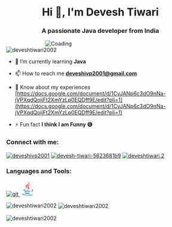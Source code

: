 <h1 align="center">Hi 👋, I'm Devesh Tiwari</h1>
<h3 align="center">A passionate Java developer from India</h3>
<img align="right" alt="Coading" width="400" src="https://user-images.githubusercontent.com/55389276/140866485-8fb1c876-9a8f-4d6a-98dc-08c4981eaf70.gif">

<p align="left"> <img src="https://komarev.com/ghpvc/?username=deveshtiwari2002&label=Profile%20views&color=0e75b6&style=flat" alt="deveshtiwari2002" /> </p>

- 🌱 I’m currently learning **Java**

- 📫 How to reach me **deveshivp2001@gmail.com**

- 📄 Know about my experiences [https://docs.google.com/document/d/1CvJANp6c3dO9nNa-jVPXqdQoijFt2XmYzLp0EQDff9E/edit?pli=1](https://docs.google.com/document/d/1CvJANp6c3dO9nNa-jVPXqdQoijFt2XmYzLp0EQDff9E/edit?pli=1)

- ⚡ Fun fact **I think I am Funny 😅**

<h3 align="left">Connect with me:</h3>
<p align="left">
<a href="https://twitter.com/deveshivp2001" target="blank"><img align="center" src="https://raw.githubusercontent.com/rahuldkjain/github-profile-readme-generator/master/src/images/icons/Social/twitter.svg" alt="deveshivp2001" height="30" width="40" /></a>
<a href="https://linkedin.com/in/devesh-tiwari-5623681b9" target="blank"><img align="center" src="https://raw.githubusercontent.com/rahuldkjain/github-profile-readme-generator/master/src/images/icons/Social/linked-in-alt.svg" alt="devesh-tiwari-5623681b9" height="30" width="40" /></a>
<a href="https://instagram.com/deveshtiwari.2" target="blank"><img align="center" src="https://raw.githubusercontent.com/rahuldkjain/github-profile-readme-generator/master/src/images/icons/Social/instagram.svg" alt="deveshtiwari.2" height="30" width="40" /></a>
</p>

<h3 align="left">Languages and Tools:</h3>
<p align="left"> <a href="https://git-scm.com/" target="_blank" rel="noreferrer"> <img src="https://www.vectorlogo.zone/logos/git-scm/git-scm-icon.svg" alt="git" width="40" height="40"/> </a> <a href="https://www.java.com" target="_blank" rel="noreferrer"> <img src="https://raw.githubusercontent.com/devicons/devicon/master/icons/java/java-original.svg" alt="java" width="40" height="40"/> </a> </p>

<p><img align="left" src="https://github-readme-stats.vercel.app/api/top-langs?username=deveshtiwari2002&show_icons=true&locale=en&layout=compact" alt="deveshtiwari2002" /></p>

<p>&nbsp;<img align="center" src="https://github-readme-stats.vercel.app/api?username=deveshtiwari2002&show_icons=true&locale=en" alt="deveshtiwari2002" /></p>

<p><img align="center" src="https://github-readme-streak-stats.herokuapp.com/?user=deveshtiwari2002&" alt="deveshtiwari2002" /></p>
